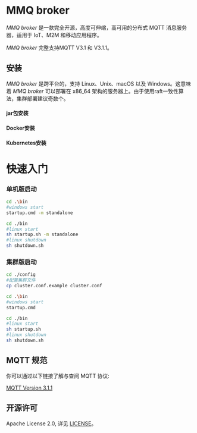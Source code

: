 # MMQ broker
*MMQ broker* 是一款完全开源，高度可伸缩，高可用的分布式 MQTT 消息服务器，适用于 IoT、M2M 和移动应用程序。

*MMQ broker* 完整支持MQTT V3.1 和 V3.1.1。

## 安装

*MMQ broker* 是跨平台的，支持 Linux、Unix、macOS 以及 Windows。这意味着 *MMQ broker* 可以部署在 x86_64 架构的服务器上。由于使用raft一致性算法，集群部署建议奇数个。

#### jar包安装

#### Docker安装

#### Kubernetes安装

# 快速入门
### 单机版启动

```bash
cd .\bin
#windows start
startup.cmd -m standalone
```

```bash
cd ./bin
#linux start
sh startup.sh -m standalone
#linux shutdown
sh shutdown.sh
```

### 集群版启动

```bash
cd ./config
#配置集群文件
cp cluster.conf.example cluster.conf
```

```bash
cd .\bin
#windows start
startup.cmd
```

```bash
cd ./bin
#linux start
sh startup.sh
#linux shutdown
sh shutdown.sh
```


## MQTT 规范

你可以通过以下链接了解与查阅 MQTT 协议:

[MQTT Version 3.1.1](https://docs.oasis-open.org/mqtt/mqtt/v3.1.1/os/mqtt-v3.1.1-os.html)

## 开源许可

Apache License 2.0, 详见 [LICENSE](./LICENSE)。
